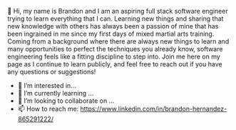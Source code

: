 👋 Hi, my name is Brandon and I am an aspiring full stack software engineer trying to learn everything that I can. Learning new things and sharing that new knowledge with others has always been a passion of mine that has been ingrained in me since my first days of mixed martial arts training. Coming from a background where there are always new things to learn and many opportunities to perfect the techniques you already know, software engineering feels like a fitting discipline to step into. Join me here on my page as I continue to learn publicly, and feel free to reach out if you have any questions or suggestions!
- 👀 I’m interested in...
- 🌱 I’m currently learning ...
- 💞️ I’m looking to collaborate on ...
- 📫 How to reach me: https://www.linkedin.com/in/brandon-hernandez-865291222/

<!---
brandonhernandez304/brandonhernandez304 is a ✨ special ✨ repository because its `README.md` (this file) appears on your GitHub profile.
You can click the Preview link to take a look at your changes.
--->
